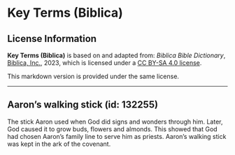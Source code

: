 # Key Terms (Biblica)

## License Information

**Key Terms (Biblica)** is based on and adapted from: _Biblica Bible Dictionary_, [Biblica, Inc.](https://www.biblica.com/), 2023, which is licensed under a [CC BY-SA 4.0 license](https://creativecommons.org/licenses/by-sa/4.0/legalcode.en).

This markdown version is provided under the same license.



--------------------------------

## Aaron’s walking stick (id: 132255)

The stick Aaron used when God did signs and wonders through him. Later, God caused it to grow buds, flowers and almonds. This showed that God had chosen Aaron’s family line to serve him as priests. Aaron’s walking stick was kept in the ark of the covenant.


